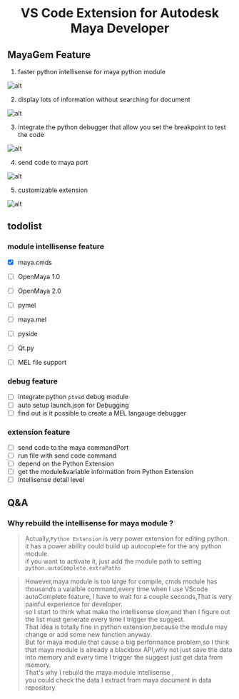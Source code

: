 
<h1 align="center">
VS Code Extension for Autodesk Maya Developer
</h1>

## MayaGem Feature

1. faster python intellisense for maya python module

![alt](.gif)

2. display lots of information without searching for document

![alt](.gif)

3. integrate the python debugger that allow you set the breakpoint to test the code

![alt](.gif)

4. send code to maya port

![alt](.gif)

5. customizable extension

![alt](.gif)

## todolist

### module intellisense feature

- [x] maya.cmds 
- [ ] OpenMaya 1.0
- [ ] OpenMaya 2.0
- [ ] pymel 
- [ ] maya.mel
- [ ] pyside
- [ ] Qt.py


- [ ] MEL file support

### debug feature

- [ ] integrate python `ptvsd` debug module
- [ ] auto setup launch.json for Debugging
- [ ] find out is it possible to create a MEL langauge debugger

### extension feature

- [ ] send code to the maya commandPort
- [ ] run file with send code command
- [ ] depend on the Python Extension
- [ ] get the module&variable information from Python Extension
- [ ] intellisense detail level

## Q&A
### Why rebuild the intellisense for maya module ?

> Actually,`Python Extension` is very power extension for editing python.  
> it has a power ability could build up autocoplete for the any python module.  
> if you want to activate it, just add the module path to setting `python.autoComplete.extraPaths`  

> However,maya module is too large for compile, cmds module has thousands a vaialble command,every time when I use VScode autoComplete feature, I have to wait for a couple seconds,That is very painful experience for developer.  
> so I start to think what make the intellisense slow,and then I figure out the list must generate every time I trigger the suggest.   
> That idea is totally fine in python extension,because the module may change or add some new function anyway.  
> But for maya module that cause a big performance problem,so I think that maya module is already a blackbox API,why not just save the data into memory and every time I trigger the suggest just get data from memory.   
> That's why I rebuild the maya module intellisense ,  
> you could check the data I extract from maya document in data repository
